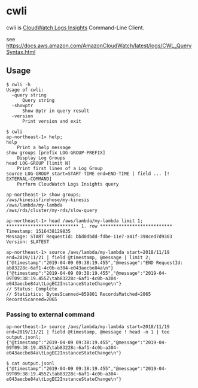 # cwli

cwli is [CloudWatch Logs Insights](https://docs.aws.amazon.com/AmazonCloudWatch/latest/logs/AnalyzingLogData.html) Command-Line Client.

see https://docs.aws.amazon.com/AmazonCloudWatch/latest/logs/CWL_QuerySyntax.html

## Usage

```
$ cwli -h
Usage of cwli:
  -query string
      Query string
  -showptr
      Show @ptr in query result
  -version
      Print version and exit
```

```
$ cwli
ap-northeast-1> help;
help
	Print a help message
show groups [prefix LOG-GROUP-PREFIX]
	Display Log Groups
head LOG-GROUP [limit N]
	Print first lines of a Log Group
source LOG-GROUP start=START-TIME end=END-TIME | field ... [! EXTERNAL-COMMAND]
	Perform CloudWatch Logs Insights query
  
ap-northeast-1> show groups;
/aws/kinesisfirehose/my-kinesis
/aws/lambda/my-lambda
/aws/rds/cluster/my-rds/slow-query

ap-northeast-1> head /aws/lambda/my-lambda limit 1;
*************************** 1. row ***************************
Timestamp: 1516438129835
Message: START RequestId: bbd0dbdd-fdbe-11e7-a41f-398ced7d9303 Version: $LATEST

ap-northeast-1> source /aws/lambda/my-lambda start=2018/11/19 end=2019/11/21 | field @timestamp, @message | limit 2;
{"@timestamp":"2019-04-09 09:38:19.455","@message":"END RequestId: ab83228c-6af1-4c0b-a304-e043aecbe84a\n"}
{"@timestamp":"2019-04-09 09:38:19.455","@message":"2019-04-09T09:38:19.455Z\tab83228c-6af1-4c0b-a304-e043aecbe84a\tLogEC2InstanceStateChange\n"}
// Status: Complete
// Statistics: BytesScanned=859801 RecordsMatched=2065 RecordsScanned=2065
```

### Passing to external command

```
ap-northeast-1> source /aws/lambda/my-lambda start=2018/11/19 end=2019/11/21 | field @timestamp, @message ! head -n 1 | tee output.jsonl;
{"@timestamp":"2019-04-09 09:38:19.455","@message":"2019-04-09T09:38:19.455Z\tab83228c-6af1-4c0b-a304-e043aecbe84a\tLogEC2InstanceStateChange\n"}
```

```
$ cat output.jsonl
{"@timestamp":"2019-04-09 09:38:19.455","@message":"2019-04-09T09:38:19.455Z\tab83228c-6af1-4c0b-a304-e043aecbe84a\tLogEC2InstanceStateChange\n"}
```
